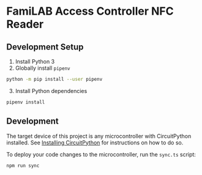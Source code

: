 FamiLAB Access Controller NFC Reader
====================================

## Development Setup
1. Install Python 3
2. Globally install `pipenv`
```bash
python -m pip install --user pipenv
```
3. Install Python dependencies
```bash
pipenv install
```

## Development

The target device of this project is any microcontroller with CircuitPython installed. See
[Installing CircuitPython] for instructions on how to do so.

To deploy your code changes to the microcontroller, run the `sync.ts` script:
```bash
npm run sync
```

[Installing CircuitPython]: https://learn.adafruit.com/welcome-to-circuitpython/installing-circuitpython

